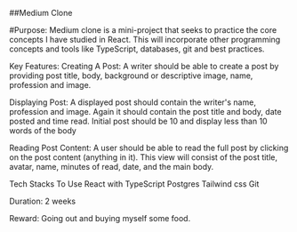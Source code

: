 ##Medium Clone

#Purpose:
Medium clone is a mini-project that seeks to practice the core concepts I have studied in React.
This will incorporate other programming concepts and tools like TypeScript, databases, git and best practices.

Key Features:
Creating A Post:
A writer should be able to create a post by providing post title, body, background or descriptive image, name, profession and image.

Displaying Post:
A displayed post should contain the writer's name, profession and image. Again it should contain the post title and body, date posted and time read.
Initial post should be 10 and display less than 10 words of the body

Reading Post Content:
A user should be able to read the full post by clicking on the post content (anything in it). This view will consist of the post title, avatar, name, minutes of read, date, and the main body.

Tech Stacks To Use
React with TypeScript
Postgres
Tailwind css
Git

Duration: 2 weeks

Reward: Going out and buying myself some food.


